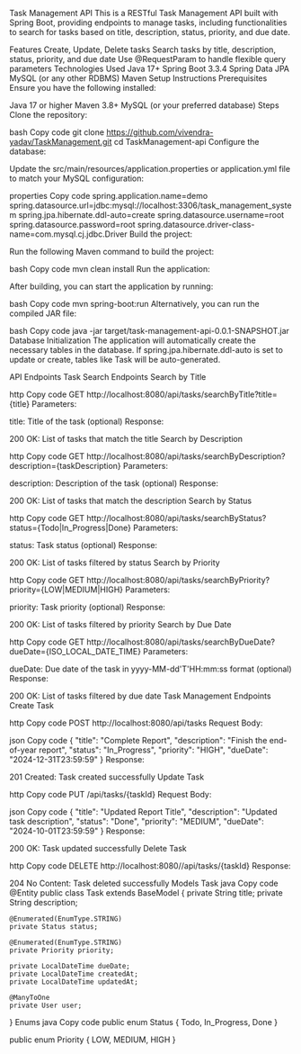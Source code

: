 Task Management API
This is a RESTful Task Management API built with Spring Boot, providing endpoints to manage tasks, including functionalities to search for tasks based on title, description, status, priority, and due date.

Features
Create, Update, Delete tasks
Search tasks by title, description, status, priority, and due date
Use @RequestParam to handle flexible query parameters
Technologies Used
Java 17+
Spring Boot 3.3.4
Spring Data JPA
MySQL (or any other RDBMS)
Maven
Setup Instructions
Prerequisites
Ensure you have the following installed:

Java 17 or higher
Maven 3.8+
MySQL (or your preferred database)
Steps
Clone the repository:

bash
Copy code
git clone https://github.com/vivendra-yadav/TaskManagement.git
cd TaskManagement-api
Configure the database:

Update the src/main/resources/application.properties or application.yml file to match your MySQL configuration:

properties
Copy code
spring.application.name=demo
spring.datasource.url=jdbc:mysql://localhost:3306/task_management_system
spring.jpa.hibernate.ddl-auto=create
spring.datasource.username=root
spring.datasource.password=root
spring.datasource.driver-class-name=com.mysql.cj.jdbc.Driver
Build the project:

Run the following Maven command to build the project:

bash
Copy code
mvn clean install
Run the application:

After building, you can start the application by running:

bash
Copy code
mvn spring-boot:run
Alternatively, you can run the compiled JAR file:

bash
Copy code
java -jar target/task-management-api-0.0.1-SNAPSHOT.jar
Database Initialization
The application will automatically create the necessary tables in the database. If spring.jpa.hibernate.ddl-auto is set to update or create, tables like Task will be auto-generated.

API Endpoints
Task Search Endpoints
Search by Title

http
Copy code
GET http://localhost:8080/api/tasks/searchByTitle?title={title}
Parameters:

title: Title of the task (optional)
Response:

200 OK: List of tasks that match the title
Search by Description

http
Copy code
GET http://localhost:8080/api/tasks/searchByDescription?description={taskDescription}
Parameters:

description: Description of the task (optional)
Response:

200 OK: List of tasks that match the description
Search by Status

http
Copy code
GET http://localhost:8080/api/tasks/searchByStatus?status={Todo|In_Progress|Done}
Parameters:

status: Task status (optional)
Response:

200 OK: List of tasks filtered by status
Search by Priority

http
Copy code
GET http://localhost:8080/api/tasks/searchByPriority?priority={LOW|MEDIUM|HIGH}
Parameters:

priority: Task priority (optional)
Response:

200 OK: List of tasks filtered by priority
Search by Due Date

http
Copy code
GET http://localhost:8080/api/tasks/searchByDueDate?dueDate={ISO_LOCAL_DATE_TIME}
Parameters:

dueDate: Due date of the task in yyyy-MM-dd'T'HH:mm:ss format (optional)
Response:

200 OK: List of tasks filtered by due date
Task Management Endpoints
Create Task

http
Copy code
POST http://localhost:8080/api/tasks
Request Body:

json
Copy code
{
    "title": "Complete Report",
    "description": "Finish the end-of-year report",
    "status": "In_Progress",
    "priority": "HIGH",
    "dueDate": "2024-12-31T23:59:59"
}
Response:

201 Created: Task created successfully
Update Task

http
Copy code
PUT /api/tasks/{taskId}
Request Body:

json
Copy code
{
    "title": "Updated Report Title",
    "description": "Updated task description",
    "status": "Done",
    "priority": "MEDIUM",
    "dueDate": "2024-10-01T23:59:59"
}
Response:

200 OK: Task updated successfully
Delete Task

http
Copy code
DELETE http://localhost:8080//api/tasks/{taskId}
Response:

204 No Content: Task deleted successfully
Models
Task
java
Copy code
@Entity
public class Task extends BaseModel {
    private String title;
    private String description;

    @Enumerated(EnumType.STRING)
    private Status status;

    @Enumerated(EnumType.STRING)
    private Priority priority;

    private LocalDateTime dueDate;
    private LocalDateTime createdAt;
    private LocalDateTime updatedAt;

    @ManyToOne
    private User user;
}
Enums
java
Copy code
public enum Status {
    Todo, In_Progress, Done
}

public enum Priority {
    LOW, MEDIUM, HIGH
}
